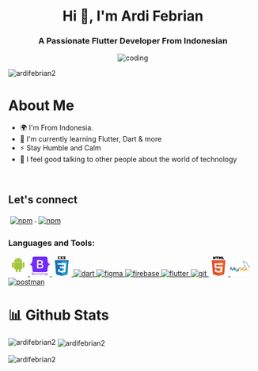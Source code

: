 <h1 align="center">Hi 👋, I'm Ardi Febrian</h1>
<h3 align="center">A Passionate Flutter Developer From Indonesian</h3>

<div align="center">
    <img alt="coding" width="400" src="https://camo.githubusercontent.com/7de37139d0b4c1ce40865e799b446c0e963a3dd8fb68d239707237c40604fa3d/68747470733a2f2f63646e2e6472696262626c652e636f6d2f75736572732f3733303730332f73637265656e73686f74732f363538313234332f6176656e746f2e676966">
</div>


<p align="left"> <img src="https://komarev.com/ghpvc/?username=ardifebrian2&label=Profile%20views&color=0e75b6&style=flat" alt="ardifebrian2" /> </p>

# About Me
- 🌍 I'm From Indonesia.
- 🌱 I'm currently learning Flutter, Dart & more
- ⚡ Stay Humble and Calm
- 💆 I feel good talking to other people about the world of technology


<p align="left"> <a href="https://twitter.com/" target="blank"><img src="https://img.shields.io/twitter/follow/?logo=twitter&style=for-the-badge" alt="" /></a> </p>

## Let's connect 

<p align="left">
  <a href="https://www.linkedin.com/in/ardi-febrian/">
    <img src="https://raw.githubusercontent.com/Quadrified/Quadrified/master/assets/svg/social/linkedin.svg" alt="npm" style="vertical-align:top; margin:4px">
  </a>
  <a href="https://www.instagram.com/ardifebriaan/">
    <img src="https://raw.githubusercontent.com/Quadrified/Quadrified/master/assets/svg/social/instagram.svg" alt="npm" style="vertical-align:top; margin:4px">
  </a>

 

<h3 align="left">Languages and Tools:</h3>
<p align="left"> <a href="https://developer.android.com" target="_blank" rel="noreferrer"> <img src="https://raw.githubusercontent.com/devicons/devicon/master/icons/android/android-original-wordmark.svg" alt="android" width="40" height="40"/> </a> <a href="https://getbootstrap.com" target="_blank" rel="noreferrer"> <img src="https://raw.githubusercontent.com/devicons/devicon/master/icons/bootstrap/bootstrap-plain-wordmark.svg" alt="bootstrap" width="40" height="40"/> </a> <a href="https://www.w3schools.com/css/" target="_blank" rel="noreferrer"> <img src="https://raw.githubusercontent.com/devicons/devicon/master/icons/css3/css3-original-wordmark.svg" alt="css3" width="40" height="40"/> </a> <a href="https://dart.dev" target="_blank" rel="noreferrer"> <img src="https://www.vectorlogo.zone/logos/dartlang/dartlang-icon.svg" alt="dart" width="40" height="40"/> </a> <a href="https://www.figma.com/" target="_blank" rel="noreferrer"> <img src="https://www.vectorlogo.zone/logos/figma/figma-icon.svg" alt="figma" width="40" height="40"/> </a> <a href="https://firebase.google.com/" target="_blank" rel="noreferrer"> <img src="https://www.vectorlogo.zone/logos/firebase/firebase-icon.svg" alt="firebase" width="40" height="40"/> </a> <a href="https://flutter.dev" target="_blank" rel="noreferrer"> <img src="https://www.vectorlogo.zone/logos/flutterio/flutterio-icon.svg" alt="flutter" width="40" height="40"/> </a> <a href="https://git-scm.com/" target="_blank" rel="noreferrer"> <img src="https://www.vectorlogo.zone/logos/git-scm/git-scm-icon.svg" alt="git" width="40" height="40"/> </a> <a href="https://www.w3.org/html/" target="_blank" rel="noreferrer"> <img src="https://raw.githubusercontent.com/devicons/devicon/master/icons/html5/html5-original-wordmark.svg" alt="html5" width="40" height="40"/> </a> <a href="https://www.mysql.com/" target="_blank" rel="noreferrer"> <img src="https://raw.githubusercontent.com/devicons/devicon/master/icons/mysql/mysql-original-wordmark.svg" alt="mysql" width="40" height="40"/> </a> <a href="https://postman.com" target="_blank" rel="noreferrer"> <img src="https://www.vectorlogo.zone/logos/getpostman/getpostman-icon.svg" alt="postman" width="40" height="40"/> </a> </p>

# 📊 Github Stats
<p><img align="left" src="https://github-readme-stats.vercel.app/api/top-langs?username=ardifebrian2&show_icons=true&locale=en&layout=compact&bg_color=000000&text_color=FFFFFF&icon_color=FFFFFF" alt="ardifebrian2" /></p>

<p>&nbsp;<img align="center" src="https://github-readme-stats.vercel.app/api?username=ardifebrian2&show_icons=true&locale=en&bg_color=000000&text_color=FFFFFF&icon_color=FFFFFF" alt="ardifebrian2" /></p>


<p><img align="center" src="https://github-readme-streak-stats.herokuapp.com/?user=ardifebrian2&theme=highcontrast&background=000000&stroke=FFFFFF&ring=FFFFFF&fire=FFFFFF&currStreakLabel=FFFFFF&sideNums=FFFFFF&sideLabels=FFFFFF&dates=FFFFFF" alt="ardifebrian2" /></p>

